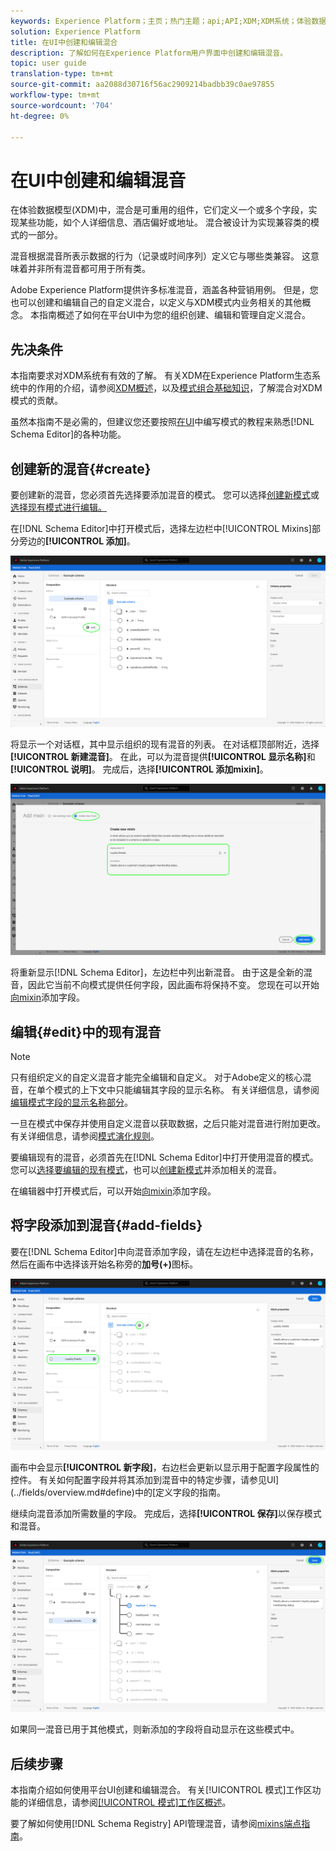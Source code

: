 ```yaml
---
keywords: Experience Platform；主页；热门主题；api;API;XDM;XDM系统；体验数据模型；数据模型；ui；工作区；混合；混合；
solution: Experience Platform
title: 在UI中创建和编辑混合
description: 了解如何在Experience Platform用户界面中创建和编辑混音。
topic: user guide
translation-type: tm+mt
source-git-commit: aa2088d30716f56ac2909214badbb39c0ae97855
workflow-type: tm+mt
source-wordcount: '704'
ht-degree: 0%

---
```



# 在UI中创建和编辑混音

在体验数据模型(XDM)中，混合是可重用的组件，它们定义一个或多个字段，实现某些功能，如个人详细信息、酒店偏好或地址。 混合被设计为实现兼容类的模式的一部分。

混音根据混音所表示数据的行为（记录或时间序列）定义它与哪些类兼容。 这意味着并非所有混音都可用于所有类。

Adobe Experience Platform提供许多标准混音，涵盖各种营销用例。 但是，您也可以创建和编辑自己的自定义混合，以定义与XDM模式内业务相关的其他概念。 本指南概述了如何在平台UI中为您的组织创建、编辑和管理自定义混合。

## 先决条件

本指南要求对XDM系统有有效的了解。 有关XDM在Experience Platform生态系统中的作用的介绍，请参阅[XDM概述](../../home.md)，以及[模式组合基础知识](../../schema/composition.md)，了解混合对XDM模式的贡献。

虽然本指南不是必需的，但建议您还要按照[在UI](../../tutorials/create-schema-ui.md)中编写模式的教程来熟悉[!DNL Schema Editor]的各种功能。

## 创建新的混音{#create}

要创建新的混音，您必须首先选择要添加混音的模式。 您可以选择[创建新模式](./schemas.md#create)或[选择现有模式进行编辑。](./schemas.md#edit)

在[!DNL Schema Editor]中打开模式后，选择左边栏中[!UICONTROL  Mixins]部分旁边的&#x200B;**[!UICONTROL 添加]**。

![](../../images/ui/resources/mixins/add-mixin-button.png)

将显示一个对话框，其中显示组织的现有混音的列表。 在对话框顶部附近，选择&#x200B;**[!UICONTROL 新建混音]**。 在此，可以为混音提供&#x200B;**[!UICONTROL 显示名称]**&#x200B;和&#x200B;**[!UICONTROL 说明]**。 完成后，选择&#x200B;**[!UICONTROL 添加mixin]**。

![](../../images/ui/resources/mixins/create-mixin.png)

将重新显示[!DNL Schema Editor]，左边栏中列出新混音。 由于这是全新的混音，因此它当前不向模式提供任何字段，因此画布将保持不变。 您现在可以开始[向mixin](#add-fields)添加字段。

## 编辑{#edit}中的现有混音

>[!NOTE]
>
>只有组织定义的自定义混音才能完全编辑和自定义。 对于Adobe定义的核心混音，在单个模式的上下文中只能编辑其字段的显示名称。 有关详细信息，请参阅[编辑模式字段的显示名称部分](./schemas.md#display-names)。
>
>一旦在模式中保存并使用自定义混音以获取数据，之后只能对混音进行附加更改。 有关详细信息，请参阅[模式演化规则](../../schema/composition.md#evolution)。

要编辑现有的混音，必须首先在[!DNL Schema Editor]中打开使用混音的模式。 您可以[选择要编辑的现有模式](./schemas.md#edit)，也可以[创建新模式](./schemas.md#create)并添加相关的混音。

在编辑器中打开模式后，可以开始[向mixin](#add-fields)添加字段。

## 将字段添加到混音{#add-fields}

要在[!DNL Schema Editor]中向混音添加字段，请在左边栏中选择混音的名称，然后在画布中选择该开始名称旁的&#x200B;**加号(+)**&#x200B;图标。

![](../../images/ui/resources/mixins/add-field-button.png)

画布中会显示&#x200B;**[!UICONTROL 新字段]**，右边栏会更新以显示用于配置字段属性的控件。 有关如何配置字段并将其添加到混音中的特定步骤，请参见UI](../fields/overview.md#define)中的[定义字段的指南。

继续向混音添加所需数量的字段。 完成后，选择&#x200B;**[!UICONTROL 保存]**&#x200B;以保存模式和混音。

![](../../images/ui/resources/mixins/complete-mixin.png)

如果同一混音已用于其他模式，则新添加的字段将自动显示在这些模式中。

## 后续步骤

本指南介绍如何使用平台UI创建和编辑混合。 有关[!UICONTROL 模式]工作区功能的详细信息，请参阅[[!UICONTROL 模式]工作区概述](../overview.md)。

要了解如何使用[!DNL Schema Registry] API管理混音，请参阅[mixins端点指南](../../api/mixins.md)。
